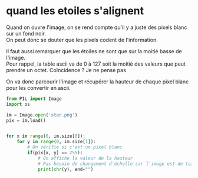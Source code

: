 # quand les etoiles s'alignent

Quand on ouvre l'image, on se rend compte qu'il y a juste des pixels blanc sur un fond noir.  
On peut donc se douter que les pixels codent de l'information.

Il faut aussi remarquer que les étoiles ne sont que sur la moitié basse de l'image.  
Pour rappel, la table ascii va de 0 à 127 soit la moitié des valeurs que peut prendre un octet. Coïncidence ? Je ne pense pas

On va donc parcourir l'image et récupérer la hauteur de chaque pixel blanc pour les convertir en ascii.

```python
from PIL import Image
import os

im = Image.open('star.png')
pix = im.load()


for x in range(0, im.size[0]):
    for y in range(0, im.size[1]):
        # On vérifie si c'est un pixel blanc
        if(pix[x, y] == 255):
            # On affiche la valeur de la hauteur
            # Pas besoin de changement d'échelle car l'image est de taille 255x255
            print(chr(y), end="")
```